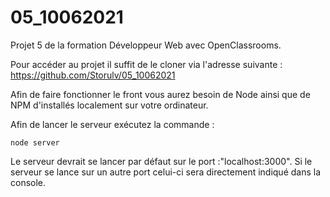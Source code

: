 # 05_10062021
Projet 5 de la formation Développeur Web avec OpenClassrooms.

Pour accéder au projet il suffit de le cloner via l'adresse suivante : https://github.com/Storulv/05_10062021

Afin de faire fonctionner le front vous aurez besoin de Node ainsi que de NPM d'installés localement sur votre ordinateur.

Afin de lancer le serveur exécutez la commande :

    node server

Le serveur devrait se lancer par défaut sur le port :"localhost:3000". Si le serveur se lance sur un autre port celui-ci sera directement indiqué dans la console.
